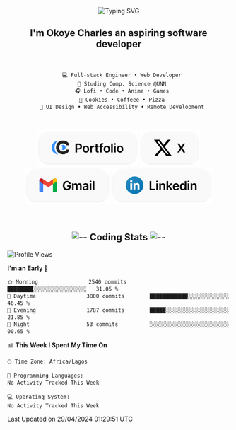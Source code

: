 <div align="center">
  
  ![Typing SVG](https://readme-typing-svg.demolab.com?font=Fira+Code&weight=600&size=24&duration=4000&pause=300&color=3291FF&center=true&vCenter=true&random=false&width=300&height=24&lines=Hey+There;Hola;Namaste;Aloha;Bonjour;Konnichiwa)
  <h2>I'm <strong>Okoye Charles</strong> an aspiring software developer</h2>
  
</div>

<br/>

<div align="center">
  
  ```
    💻 Full-stack Engineer • Web Developer
    💼 Studing Comp. Science @UNN
    🎧 Lofi • Code • Anime • Games
    🍪 Cookies • Coffeee • Pizza
    📖 UI Design • Web Accessibility • Remote Development
  ```

</div>

<br/>

<div align="center">

  [![github](./assets/badge-portfolio.svg)](https://okoyecharles.com)
  [![github](./assets/badge-x.svg)](https://x.com/okoyecharlesk)
  [![github](./assets/badge-mail.svg)](mailto:okoyecharles509@gmail.com)
  [![github](./assets/badge-linkedin.svg)](https://linkedin.com/in/okoyecharles)
  
</div>

<br/>



<div align="center">
  
  <h2>
    <img src="https://media.giphy.com/media/3vlLk4zLF4iVbZISXd/giphy.gif" alt="--" height="30" /> Coding Stats  <img src="https://media.giphy.com/media/cj87CxfRtrUifF3Ryk/giphy.gif" alt="--" height="30" />
  </h2>
  
</div>

<!--START_SECTION:waka-->
![Profile Views](http://img.shields.io/badge/Profile%20Views-6-blue)

**I'm an Early 🐤** 

```text
🌞 Morning                2540 commits        ████████░░░░░░░░░░░░░░░░░   31.05 % 
🌆 Daytime                3800 commits        ████████████░░░░░░░░░░░░░   46.45 % 
🌃 Evening                1787 commits        █████░░░░░░░░░░░░░░░░░░░░   21.85 % 
🌙 Night                  53 commits          ░░░░░░░░░░░░░░░░░░░░░░░░░   00.65 % 
```


📊 **This Week I Spent My Time On** 

```text
🕑︎ Time Zone: Africa/Lagos

💬 Programming Languages: 
No Activity Tracked This Week

💻 Operating System: 
No Activity Tracked This Week
```


 Last Updated on 29/04/2024 01:29:51 UTC
<!--END_SECTION:waka-->
